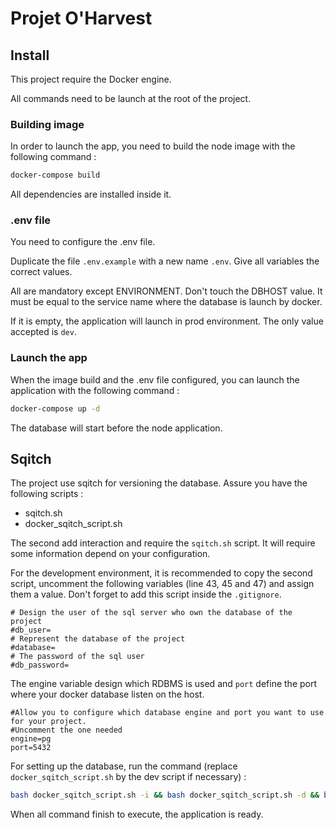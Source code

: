 # Projet O'Harvest

## Install

This project require the Docker engine. 

All commands need to be launch at the root of the project.

### Building image

In order to launch the app, you need to build the node image with the following command : 

```bash
docker-compose build
```

All dependencies are installed inside it.

### .env file

You need to configure the .env file.

Duplicate the file `.env.example` with a new name `.env`. Give all variables the correct values. 

All are mandatory except ENVIRONMENT. Don't touch the DBHOST value. It must be equal to the service name where the database is launch by docker.

If it is empty, the application will launch in prod environment. The only value accepted is `dev`.

### Launch the app

When the image build and the .env file configured, you can launch the application with the following command :

```bash
docker-compose up -d 
```

The database will start before the node application.

## Sqitch

The project use sqitch for versioning the database. Assure you have the following scripts :

- sqitch.sh 
- docker_sqitch_script.sh

The second add interaction and require the `sqitch.sh` script. It will require some information depend on your configuration. 

For the development environment, it is recommended to copy the second script, uncomment the following variables (line 43, 45 and 47) and assign them a value. Don't forget to add this script inside the `.gitignore`.

```shell
# Design the user of the sql server who own the database of the project
#db_user=
# Represent the database of the project
#database=
# The password of the sql user
#db_password=
```

The engine variable design which RDBMS is used and `port` define the port where your docker database listen on the host. 
```shell
#Allow you to configure which database engine and port you want to use for your project.
#Uncomment the one needed
engine=pg
port=5432
```

For setting up the database, run the command (replace `docker_sqitch_script.sh` by the dev script if necessary) : 

```bash
bash docker_sqitch_script.sh -i && bash docker_sqitch_script.sh -d && bash migrations/seed.sh
```

When all command finish to execute, the application is ready.

